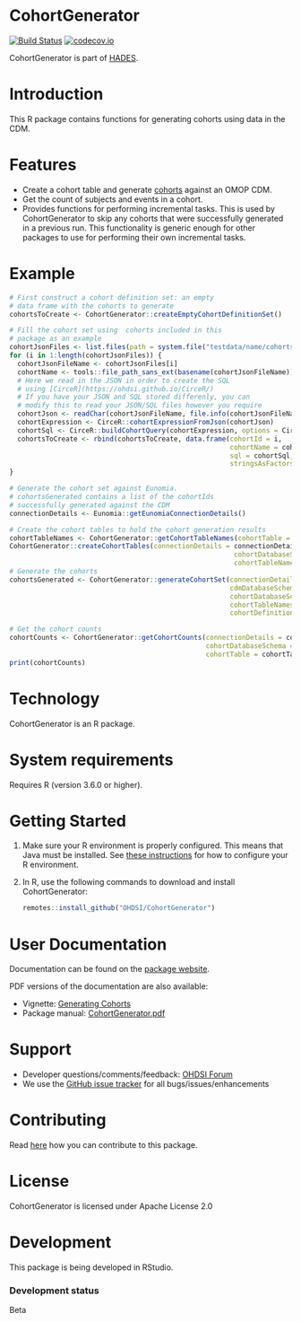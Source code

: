 # CohortGenerator

[![Build Status](https://github.com/OHDSI/CohortGenerator/workflows/R-CMD-check/badge.svg)](https://github.com/OHDSI/CohortGenerator/actions?query=workflow%3AR-CMD-check) [![codecov.io](https://codecov.io/github/OHDSI/CohortGenerator/coverage.svg?branch=main)](https://codecov.io/github/OHDSI/CohortGenerator?branch=main)

CohortGenerator is part of [HADES](https://ohdsi.github.io/Hades/).

# Introduction

This R package contains functions for generating cohorts using data in the CDM.

# Features

-   Create a cohort table and generate [cohorts](https://ohdsi.github.io/TheBookOfOhdsi/Cohorts.html) against an OMOP CDM.
-   Get the count of subjects and events in a cohort.
-   Provides functions for performing incremental tasks. This is used by CohortGenerator to skip any cohorts that were successfully generated in a previous run. This functionality is generic enough for other packages to use for performing their own incremental tasks.

# Example

``` r
# First construct a cohort definition set: an empty 
# data frame with the cohorts to generate
cohortsToCreate <- CohortGenerator::createEmptyCohortDefinitionSet()

# Fill the cohort set using  cohorts included in this 
# package as an example
cohortJsonFiles <- list.files(path = system.file("testdata/name/cohorts", package = "CohortGenerator"), full.names = TRUE)
for (i in 1:length(cohortJsonFiles)) {
  cohortJsonFileName <- cohortJsonFiles[i]
  cohortName <- tools::file_path_sans_ext(basename(cohortJsonFileName))
  # Here we read in the JSON in order to create the SQL
  # using [CirceR](https://ohdsi.github.io/CirceR/)
  # If you have your JSON and SQL stored differenly, you can
  # modify this to read your JSON/SQL files however you require
  cohortJson <- readChar(cohortJsonFileName, file.info(cohortJsonFileName)$size)
  cohortExpression <- CirceR::cohortExpressionFromJson(cohortJson)
  cohortSql <- CirceR::buildCohortQuery(cohortExpression, options = CirceR::createGenerateOptions(generateStats = FALSE))
  cohortsToCreate <- rbind(cohortsToCreate, data.frame(cohortId = i,
                                                       cohortName = cohortName, 
                                                       sql = cohortSql,
                                                       stringsAsFactors = FALSE))
}

# Generate the cohort set against Eunomia. 
# cohortsGenerated contains a list of the cohortIds 
# successfully generated against the CDM
connectionDetails <- Eunomia::getEunomiaConnectionDetails()

# Create the cohort tables to hold the cohort generation results
cohortTableNames <- CohortGenerator::getCohortTableNames(cohortTable = "my_cohort_table")
CohortGenerator::createCohortTables(connectionDetails = connectionDetails,
                                                        cohortDatabaseSchema = "main",
                                                        cohortTableNames = cohortTableNames)
# Generate the cohorts
cohortsGenerated <- CohortGenerator::generateCohortSet(connectionDetails = connectionDetails,
                                                       cdmDatabaseSchema = "main",
                                                       cohortDatabaseSchema = "main",
                                                       cohortTableNames = cohortTableNames,
                                                       cohortDefinitionSet = cohortsToCreate)

# Get the cohort counts
cohortCounts <- CohortGenerator::getCohortCounts(connectionDetails = connectionDetails,
                                                 cohortDatabaseSchema = "main",
                                                 cohortTable = cohortTableNames$cohortTable)
print(cohortCounts)
```

# Technology

CohortGenerator is an R package.

# System requirements

Requires R (version 3.6.0 or higher).

# Getting Started

1.  Make sure your R environment is properly configured. This means that Java must be installed. See [these instructions](https://ohdsi.github.io/Hades/rSetup.html) for how to configure your R environment.

2.  In R, use the following commands to download and install CohortGenerator:

    ``` r
    remotes::install_github("OHDSI/CohortGenerator")
    ```

# User Documentation

Documentation can be found on the [package website](https://ohdsi.github.io/CohortGenerator/).

PDF versions of the documentation are also available:

-   Vignette: [Generating Cohorts](https://raw.githubusercontent.com/OHDSI/CohortGenerator/main/inst/doc/GeneratingCohorts.pdf)
-   Package manual: [CohortGenerator.pdf](https://raw.githubusercontent.com/OHDSI/CohortGenerator/main/extras/CohortGenerator.pdf)

# Support

-   Developer questions/comments/feedback: <a href="http://forums.ohdsi.org/c/developers">OHDSI Forum</a>
-   We use the <a href="https://github.com/OHDSI/CohortGenerator/issues">GitHub issue tracker</a> for all bugs/issues/enhancements

# Contributing

Read [here](https://ohdsi.github.io/Hades/contribute.html) how you can contribute to this package.

# License

CohortGenerator is licensed under Apache License 2.0

# Development

This package is being developed in RStudio.

### Development status

Beta
